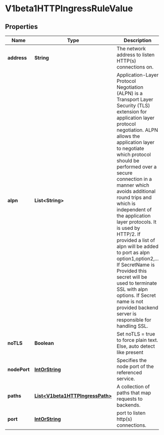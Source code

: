 
# V1beta1HTTPIngressRuleValue

## Properties
Name | Type | Description | Notes
------------ | ------------- | ------------- | -------------
**address** | **String** | The network address to listen HTTP(s) connections on. |  [optional]
**alpn** | **List&lt;String&gt;** | Application-Layer Protocol Negotiation (ALPN) is a Transport Layer Security (TLS) extension for application layer protocol negotiation. ALPN allows the application layer to negotiate which protocol should be performed over a secure connection in a manner which avoids additional round trips and which is independent of the application layer protocols. It is used by HTTP/2. If provided a list of alpn will be added to port as alpn option1,option2,... If SecretName is Provided this secret will be used to terminate SSL with alpn options. If Secret name is not provided backend server is responsible for handling SSL. |  [optional]
**noTLS** | **Boolean** | Set noTLS &#x3D; true to force plain text. Else, auto detect like present |  [optional]
**nodePort** | [**IntOrString**](IntOrString.md) | Specifies the node port of the referenced service. |  [optional]
**paths** | [**List&lt;V1beta1HTTPIngressPath&gt;**](V1beta1HTTPIngressPath.md) | A collection of paths that map requests to backends. | 
**port** | [**IntOrString**](IntOrString.md) | port to listen http(s) connections. |  [optional]




